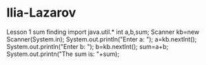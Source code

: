 # Ilia-Lazarov
Lesson 1 sum finding 
import java.util.*
int a,b,sum;
Scanner kb=new Scanner(System.in);
System.out.println("Enter a: ");
a=kb.nextInt();
System.out.println("Enter b: ");
b=kb.nextInt();
sum=a+b;
System.out.printn("The sum is: "+sum);

